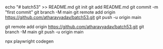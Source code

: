 echo "# batch53" >> README.md
git init
git add README.md
git commit -m "first commit"
git branch -M main
git remote add origin https://github.com/atharavyadav/batch53.git
git push -u origin main



git remote add origin https://github.com/atharavyadav/batch53.git
git branch -M main
git push -u origin main

npx playwright codegen